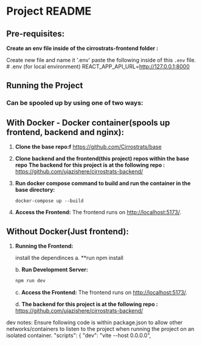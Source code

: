 # Project README
## Pre-requisites:

**Create an env file inside of the cirrostrats-frontend folder :**

   Create new file and name it '.env'
   paste the following inside of this `.env` file.
    # .env (for local environment)
    REACT_APP_API_URL=http://127.0.0.1:8000
## Running the Project


### Can be spooled up by using one of two ways:

## With Docker - Docker container(spools up frontend, backend and nginx):
1. **Clone the base repo:f** https://github.com/Cirrostrats/base

2. **Clone backend and the frontend(this project) repos within the base repo**
   **The backend for this project is at the following repo :**
   https://github.com/ujazishere/cirrostrats-backend/


4. **Run docker compose command to build and run the container in the base directory:**

   ```docker-compose up --build```

5. **Access the Frontend:** The frontend runs on [http://localhost:5173/](http://localhost:5173/).


## Without Docker(Just frontend):

1. **Running the Frontend:**

   install the dependinces
   a. \*\*run npm install

   b. **Run Development Server:**

   ```bash
   npm run dev
   ```

   c. **Access the Frontend:** The frontend runs on [http://localhost:5173/](http://localhost:5173/).

   d. **The backend for this project is at the following repo :**
   https://github.com/ujazishere/cirrostrats-backend/



dev notes:
Ensure following code is within package.json to allow other networks/containers to listen to the project when running the project on an isolated container.
  "scripts": {
    "dev": "vite --host 0.0.0.0",